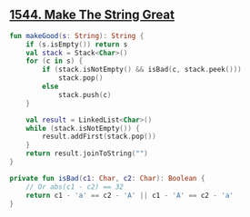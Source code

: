 ## [1544. Make The String Great](https://leetcode.com/problems/make-the-string-great)

```kotlin
fun makeGood(s: String): String {
    if (s.isEmpty()) return s
    val stack = Stack<Char>()
    for (c in s) {
        if (stack.isNotEmpty() && isBad(c, stack.peek()))
            stack.pop()
        else 
            stack.push(c)
    }

    val result = LinkedList<Char>()
    while (stack.isNotEmpty()) {
        result.addFirst(stack.pop())
    }
    return result.joinToString("")
}

private fun isBad(c1: Char, c2: Char): Boolean {
    // Or abs(c1 - c2) == 32
    return c1 - 'a' == c2 - 'A' || c1 - 'A' == c2 - 'a'
}
```